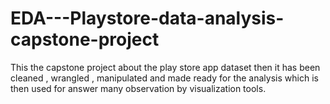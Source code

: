 # EDA---Playstore-data-analysis-capstone-project
This the capstone project about the play store app dataset then it has been cleaned , wrangled , manipulated  and made ready for the analysis which is then used for answer many observation by visualization tools. 
